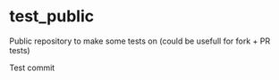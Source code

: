 # test_public
Public repository to make some tests on (could be usefull for fork + PR tests)

Test commit
